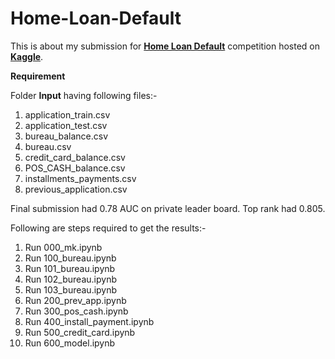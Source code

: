 # Home-Loan-Default

This is about my submission for [**Home Loan Default**](https://www.kaggle.com/c/home-credit-default-risk) competition hosted on [**Kaggle**](https://www.kaggle.com/).

**Requirement** 

Folder **Input** having following files:-

1. application_train.csv
2. application_test.csv
3. bureau_balance.csv
4. bureau.csv
5. credit_card_balance.csv
6. POS_CASH_balance.csv
7. installments_payments.csv
8. previous_application.csv


Final submission had 0.78 AUC on private leader board. Top rank had 0.805.


Following are steps required to get the results:-

1. Run 000_mk.ipynb
2. Run 100_bureau.ipynb
3. Run 101_bureau.ipynb
4. Run 102_bureau.ipynb
5. Run 103_bureau.ipynb
6. Run 200_prev_app.ipynb
7. Run 300_pos_cash.ipynb
8. Run 400_install_payment.ipynb
9. Run 500_credit_card.ipynb
10. Run 600_model.ipynb

